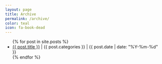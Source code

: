```yaml
---
layout: page
title: Archive
permalink: /archive/
color: teal
icon: fa-book-dead
---
```


<ul class="archive blurb">
{% for post in site.posts %}
    <li class="hover-{{post.color}}">
        <a class="hover-{{post.color}}" href="{{ post.url | relative_url }}">{{ post.title }}</a>
        | <span class="{{post.color}}">{{ post.categories }}</span>
        | {{ post.date | date: "%Y-%m-%d" }}
    </li>
{% endfor %}
</ul>
